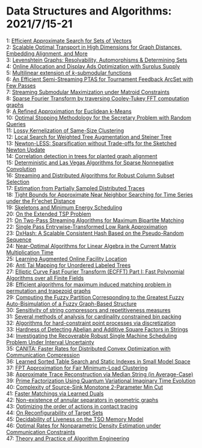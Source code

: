 # Data Structures and Algorithms: 2021/7/15-21  
1: [Efficient Approximate Search for Sets of Vectors](https://doi.org/10.48550/arXiv.2107.06817)  
2: [Scalable Optimal Transport in High Dimensions for Graph Distances,  Embedding Alignment, and More](https://doi.org/10.48550/arXiv.2107.06876)  
3: [Levenshtein Graphs: Resolvability, Automorphisms & Determining Sets](https://doi.org/10.48550/arXiv.2107.06951)  
4: [Online Allocation and Display Ads Optimization with Surplus Supply](https://doi.org/10.48550/arXiv.2107.06980)  
5: [Multilinear extension of $k$-submodular functions](https://doi.org/10.48550/arXiv.2107.07103)  
6: [An Efficient Semi-Streaming PTAS for Tournament Feedback ArcSet with Few  Passes](https://doi.org/10.48550/arXiv.2107.07141)  
7: [Streaming Submodular Maximization under Matroid Constraints](https://doi.org/10.48550/arXiv.2107.07183)  
8: [Sparse Fourier Transform by traversing Cooley-Tukey FFT computation  graphs](https://doi.org/10.48550/arXiv.2107.07347)  
9: [A Refined Approximation for Euclidean k-Means](https://doi.org/10.48550/arXiv.2107.07358)  
10: [Optimal Stopping Methodology for the Secretary Problem with Random  Queries](https://doi.org/10.48550/arXiv.2107.07513)  
11: [Lossy Kernelization of Same-Size Clustering](https://doi.org/10.48550/arXiv.2107.07383)  
12: [Local Search for Weighted Tree Augmentation and Steiner Tree](https://doi.org/10.48550/arXiv.2107.07403)  
13: [Newton-LESS: Sparsification without Trade-offs for the Sketched Newton  Update](https://doi.org/10.48550/arXiv.2107.07480)  
14: [Correlation detection in trees for planted graph alignment](https://doi.org/10.48550/arXiv.2107.07623)  
15: [Deterministic and Las Vegas Algorithms for Sparse Nonnegative  Convolution](https://doi.org/10.48550/arXiv.2107.07625)  
16: [Streaming and Distributed Algorithms for Robust Column Subset Selection](https://doi.org/10.48550/arXiv.2107.07657)  
17: [Estimation from Partially Sampled Distributed Traces](https://doi.org/10.48550/arXiv.2107.07703)  
18: [Tight Bounds for Approximate Near Neighbor Searching for Time Series  under the Fr\'echet Distance](https://doi.org/10.48550/arXiv.2107.07792)  
19: [Skeletons and Minimum Energy Scheduling](https://doi.org/10.48550/arXiv.2107.07800)  
20: [On the Extended TSP Problem](https://doi.org/10.48550/arXiv.2107.07815)  
21: [On Two-Pass Streaming Algorithms for Maximum Bipartite Matching](https://doi.org/10.48550/arXiv.2107.07841)  
22: [Single Pass Entrywise-Transformed Low Rank Approximation](https://doi.org/10.48550/arXiv.2107.07889)  
23: [DxHash: A Scalable Consistent Hash Based on the Pseudo-Random Sequence](https://doi.org/10.48550/arXiv.2107.07930)  
24: [Near-Optimal Algorithms for Linear Algebra in the Current Matrix  Multiplication Time](https://doi.org/10.48550/arXiv.2107.08090)  
25: [Learning Augmented Online Facility Location](https://doi.org/10.48550/arXiv.2107.08277)  
26: [Anti Tai Mapping for Unordered Labeled Trees](https://doi.org/10.48550/arXiv.2107.08292)  
27: [Elliptic Curve Fast Fourier Transform (ECFFT) Part I: Fast Polynomial  Algorithms over all Finite Fields](https://doi.org/10.48550/arXiv.2107.08473)  
28: [Efficient algorithms for maximum induced matching problem in permutation  and trapezoid graphs](https://doi.org/10.48550/arXiv.2107.08480)  
29: [Computing the Fuzzy Partition Corresponding to the Greatest Fuzzy  Auto-Bisimulation of a Fuzzy Graph-Based Structure](https://doi.org/10.48550/arXiv.2107.08542)  
30: [Sensitivity of string compressors and repetitiveness measures](https://doi.org/10.48550/arXiv.2107.08615)  
31: [Several methods of analysis for cardinality constrained bin packing](https://doi.org/10.48550/arXiv.2107.08725)  
32: [Algorithms for hard-constraint point processes via discretization](https://doi.org/10.48550/arXiv.2107.08848)  
33: [Hardness of Detecting Abelian and Additive Square Factors in Strings](https://doi.org/10.48550/arXiv.2107.09206)  
34: [Investigating the Recoverable Robust Single Machine Scheduling Problem  Under Interval Uncertainty](https://doi.org/10.48550/arXiv.2107.09310)  
35: [CANITA: Faster Rates for Distributed Convex Optimization with  Communication Compression](https://doi.org/10.48550/arXiv.2107.09461)  
36: [Learned Sorted Table Search and Static Indexes in Small Model Space](https://doi.org/10.48550/arXiv.2107.09480)  
37: [FPT Approximation for Fair Minimum-Load Clustering](https://doi.org/10.48550/arXiv.2107.09481)  
38: [Approximate Trace Reconstruction via Median String (in Average-Case)](https://doi.org/10.48550/arXiv.2107.09497)  
39: [Prime Factorization Using Quantum Variational Imaginary Time Evolution](https://doi.org/10.48550/arXiv.2107.10196)  
40: [Complexity of Source-Sink Monotone 2-Parameter Min Cut](https://doi.org/10.48550/arXiv.2107.09743)  
41: [Faster Matchings via Learned Duals](https://doi.org/10.48550/arXiv.2107.09770)  
42: [Non-existence of annular separators in geometric graphs](https://doi.org/10.48550/arXiv.2107.09790)  
43: [Optimizing the order of actions in contact tracing](https://doi.org/10.48550/arXiv.2107.09803)  
44: [On Reconfigurability of Target Sets](https://doi.org/10.48550/arXiv.2107.09885)  
45: [Decidability of Liveness on the TSO Memory Model](https://doi.org/10.48550/arXiv.2107.09930)  
46: [Optimal Rates for Nonparametric Density Estimation under Communication  Constraints](https://doi.org/10.48550/arXiv.2107.10078)  
47: [Theory and Practice of Algorithm Engineering](https://doi.org/10.48550/arXiv.2107.10675)  